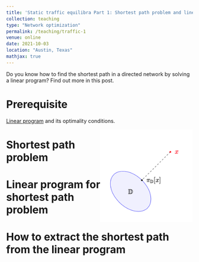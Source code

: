```yaml
---
title: 'Static traffic equilibra Part 1: Shortest path problem and linear program'
collection: teaching
type: "Network optimization"
permalink: /teaching/traffic-1
venue: online
date: 2021-10-03
location: "Austin, Texas"
mathjax: true
---
```


Do you know how to find the shortest path in a directed network by solving a linear program? Find out more in this post.

# Prerequisite

[Linear program](https://en.wikipedia.org/wiki/Linear_programming) and its optimality conditions.

<img src="/images/projection.png" width="250" height="250" img align='right'>

# Shortest path problem

# Linear program for shortest path problem

# How to extract the shortest path from the linear program

